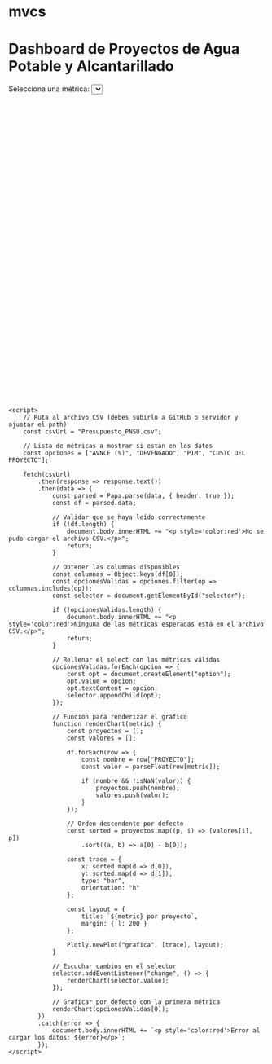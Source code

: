 # mvcs
<!DOCTYPE html>
<html lang="es">
<head>
    <meta charset="UTF-8">
    <title>Dashboard de Proyectos de Agua Potable y Alcantarillado</title>
    <script src="https://cdn.plot.ly/plotly-latest.min.js"></script>
    <script src="https://cdnjs.cloudflare.com/ajax/libs/PapaParse/5.3.2/papaparse.min.js"></script>
</head>
<body>
    <h1>Dashboard de Proyectos de Agua Potable y Alcantarillado</h1>
    <label for="selector">Selecciona una métrica:</label>
    <select id="selector"></select>
    <div id="grafica" style="width:100%; max-width:1000px; height:600px;"></div>

    <script>
        // Ruta al archivo CSV (debes subirlo a GitHub o servidor y ajustar el path)
        const csvUrl = "Presupuesto_PNSU.csv";

        // Lista de métricas a mostrar si están en los datos
        const opciones = ["AVNCE (%)", "DEVENGADO", "PIM", "COSTO DEL PROYECTO"];

        fetch(csvUrl)
            .then(response => response.text())
            .then(data => {
                const parsed = Papa.parse(data, { header: true });
                const df = parsed.data;

                // Validar que se haya leído correctamente
                if (!df.length) {
                    document.body.innerHTML += "<p style='color:red'>No se pudo cargar el archivo CSV.</p>";
                    return;
                }

                // Obtener las columnas disponibles
                const columnas = Object.keys(df[0]);
                const opcionesValidas = opciones.filter(op => columnas.includes(op));
                const selector = document.getElementById("selector");

                if (!opcionesValidas.length) {
                    document.body.innerHTML += "<p style='color:red'>Ninguna de las métricas esperadas está en el archivo CSV.</p>";
                    return;
                }

                // Rellenar el select con las métricas válidas
                opcionesValidas.forEach(opcion => {
                    const opt = document.createElement("option");
                    opt.value = opcion;
                    opt.textContent = opcion;
                    selector.appendChild(opt);
                });

                // Función para renderizar el gráfico
                function renderChart(metric) {
                    const proyectos = [];
                    const valores = [];

                    df.forEach(row => {
                        const nombre = row["PROYECTO"];
                        const valor = parseFloat(row[metric]);

                        if (nombre && !isNaN(valor)) {
                            proyectos.push(nombre);
                            valores.push(valor);
                        }
                    });

                    // Orden descendente por defecto
                    const sorted = proyectos.map((p, i) => [valores[i], p])
                        .sort((a, b) => a[0] - b[0]);

                    const trace = {
                        x: sorted.map(d => d[0]),
                        y: sorted.map(d => d[1]),
                        type: "bar",
                        orientation: "h"
                    };

                    const layout = {
                        title: `${metric} por proyecto`,
                        margin: { l: 200 }
                    };

                    Plotly.newPlot("grafica", [trace], layout);
                }

                // Escuchar cambios en el selector
                selector.addEventListener("change", () => {
                    renderChart(selector.value);
                });

                // Graficar por defecto con la primera métrica
                renderChart(opcionesValidas[0]);
            })
            .catch(error => {
                document.body.innerHTML += `<p style='color:red'>Error al cargar los datos: ${error}</p>`;
            });
    </script>
</body>
</html>
